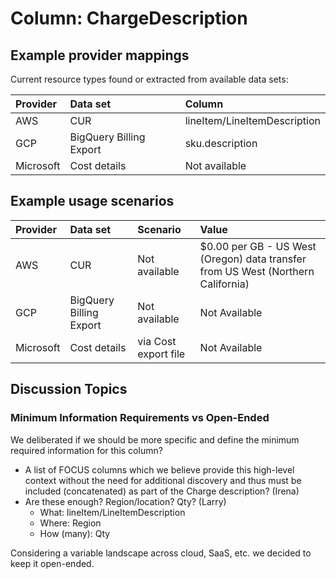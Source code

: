 # Column: ChargeDescription

## Example provider mappings

Current resource types found or extracted from available data sets:

| Provider  | Data set                | Column                                            	|
| :-------- | :---------------------- | :-------------------------------------------------------|
| AWS       | CUR                     | lineItem/LineItemDescription 				|
| GCP       | BigQuery Billing Export | sku.description                                         |
| Microsoft | Cost details            | Not available      			                |

## Example usage scenarios

| Provider  | Data set                | Scenario                           | Value                    |
|:----------|:------------------------|:-----------------------------------|:-------------------------|
| AWS       | CUR                     | Not available                      | $0.00 per GB - US West (Oregon) data transfer from US West (Northern California) |
| GCP       | BigQuery Billing Export | Not available                      | Not Available            |
| Microsoft | Cost details            | via Cost export file		   | Not Available            |

## Discussion Topics

### Minimum Information Requirements vs Open-Ended

We deliberated if we should be more specific and define the minimum required information for this column?

- A list of FOCUS columns which we believe provide this high-level context without the need for additional discovery and thus must be included (concatenated) as part of the Charge description? (Irena)
- Are these enough? Region/location? Qty? (Larry)
  - What: lineItem/LineItemDescription
  - Where: Region
  - How (many): Qty

Considering a variable landscape across cloud, SaaS, etc. we decided to keep it open-ended.

